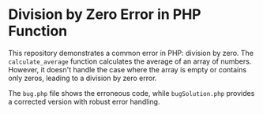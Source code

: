 # Division by Zero Error in PHP Function
This repository demonstrates a common error in PHP: division by zero. The `calculate_average` function calculates the average of an array of numbers.  However, it doesn't handle the case where the array is empty or contains only zeros, leading to a division by zero error.

The `bug.php` file shows the erroneous code, while `bugSolution.php` provides a corrected version with robust error handling.